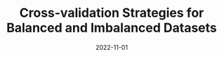 ---
title: "Cross-validation Strategies for Balanced and Imbalanced Datasets"
collection: publications
permalink: /publication/2022-11-01-imbalanced-cv.md
date: 2022-11-01
venue: 'Brazilian Conference on Intelligent Systems (BRACIS)'
paperurl: "http://dx.doi.org/10.1007/978-3-031-21686-2_43"
code: "https://github.com/froestiago/K-Fold-Partitioning-Methods/tree/bracis22"
authors: "<u>Thomas V. Fontanari</u>, Tiago Comassetto Fróes, Mariana Recamonde-Mendoza"
---